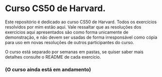 # Curso CS50 de Harvard.

Este repositório é dedicado ao curso CS50 de Harvard. Todos os exercícios resolvidos por mim estão aqui. 
Vale ressaltar que as resoluções dos exercícios aqui apresentados são como forma unicamente de demonstração, e não devem ser usadas de forma irresponsável como cópia para uso em novas resoluções de outros participantes do curso.  

O curso está separado por semanas em pastas, se quiser saber mais detalhes consulte o README de cada exercício. 

### (O curso ainda está em andamento)
